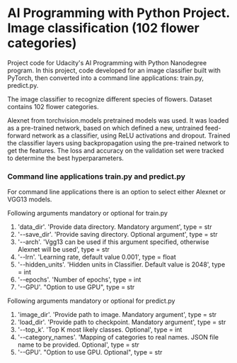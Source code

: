 # AI Programming with Python Project. Image classification (102 flower categories)

Project code for Udacity's AI Programming with Python Nanodegree program. In this project, code developed for an image classifier built with PyTorch, then converted into a command line applications: train.py, predict.py.

The image classifier to recognize different species of flowers. Dataset contains 102 flower categories.

Alexnet from torchvision.models pretrained models was used. It was loaded as a pre-trained network, based on which defined a new, untrained feed-forward network as a classifier, using ReLU activations and dropout. Trained the classifier layers using backpropagation using the pre-trained network to get the features. The loss and accuracy on the validation set were tracked to determine the best hyperparameters. 

### Command line applications train.py and predict.py

For command line applications there is an option to select either Alexnet or VGG13 models. 

Following arguments mandatory or optional for train.py 

1.	'data_dir'. 'Provide data directory. Mandatory argument', type = str
2.	'--save_dir'. 'Provide saving directory. Optional argument', type = str
3.	'--arch'. 'Vgg13 can be used if this argument specified, otherwise Alexnet will be used', type = str
4.	'--lrn'. 'Learning rate, default value 0.001', type = float
5.	'--hidden_units'. 'Hidden units in Classifier. Default value is 2048', type = int
6.	'--epochs'. 'Number of epochs', type = int
7.	'--GPU'. "Option to use GPU", type = str

Following arguments mandatory or optional for predict.py

1.	'image_dir'. 'Provide path to image. Mandatory argument', type = str
2.	'load_dir'. 'Provide path to checkpoint. Mandatory argument', type = str
3.	'--top_k'. 'Top K most likely classes. Optional', type = int
4.	'--category_names'. 'Mapping of categories to real names. JSON file name to be provided. Optional', type = str
5.	'--GPU'. "Option to use GPU. Optional", type = str
